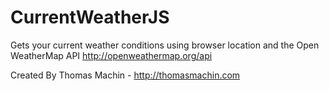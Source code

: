 # CurrentWeatherJS
Gets your current weather conditions using browser location and the Open WeatherMap API http://openweathermap.org/api

Created By Thomas Machin - http://thomasmachin.com
